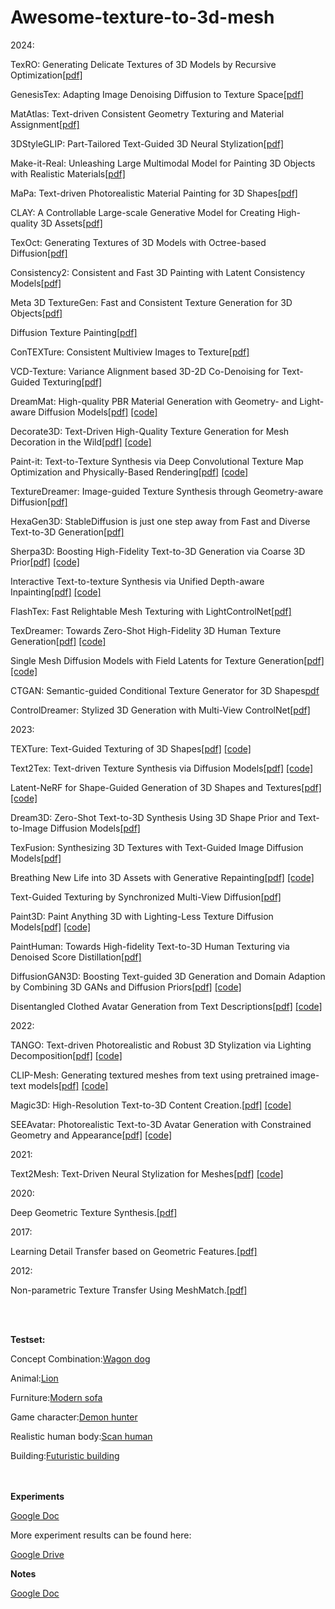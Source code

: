 # Awesome-texture-to-3d-mesh

2024:

TexRO: Generating Delicate Textures of 3D Models by Recursive Optimization[[pdf]](https://arxiv.org/pdf/2403.15009)

GenesisTex: Adapting Image Denoising Diffusion to Texture Space[[pdf]](https://openaccess.thecvf.com/content/CVPR2024/papers/Gao_GenesisTex_Adapting_Image_Denoising_Diffusion_to_Texture_Space_CVPR_2024_paper.pdf)

MatAtlas: Text-driven Consistent Geometry Texturing and Material Assignment[[pdf]](https://arxiv.org/pdf/2404.02899)

3DStyleGLIP: Part-Tailored Text-Guided 3D Neural Stylization[[pdf]](https://arxiv.org/pdf/2404.02634)

Make-it-Real: Unleashing Large Multimodal Model for Painting 3D Objects with Realistic Materials[[pdf]](https://arxiv.org/pdf/2404.16829)

MaPa: Text-driven Photorealistic Material Painting for 3D Shapes[[pdf]](https://dl.acm.org/doi/fullHtml/10.1145/3641519.3657504?casa_token=3kQzkSGt4PQAAAAA:ScO-bayLy6bzzCvrZGAjeZ4fdjAl1Hq9eueazu_RNxBIIkSwc8Lv4m3ag2_cPIhJVqMWVe4CEQo)

CLAY: A Controllable Large-scale Generative Model for Creating High-quality 3D Assets[[pdf]](https://dl.acm.org/doi/pdf/10.1145/3658146)

TexOct: Generating Textures of 3D Models with Octree-based Diffusion[[pdf]](https://openaccess.thecvf.com/content/CVPR2024/papers/Liu_TexOct_Generating_Textures_of_3D_Models_with_Octree-based_Diffusion_CVPR_2024_paper.pdf)

Consistency2: Consistent and Fast 3D Painting with Latent Consistency Models[[pdf]](https://arxiv.org/pdf/2406.11202)

Meta 3D TextureGen: Fast and Consistent Texture Generation for 3D Objects[[pdf]](https://arxiv.org/pdf/2407.02430)

Diffusion Texture Painting[[pdf]](https://dl.acm.org/doi/fullHtml/10.1145/3641519.3657458)

ConTEXTure: Consistent Multiview Images to Texture[[pdf]](https://arxiv.org/pdf/2407.10558)

VCD-Texture: Variance Alignment based 3D-2D Co-Denoising for Text-Guided Texturing[[pdf]](https://arxiv.org/pdf/2407.04461)

DreamMat: High-quality PBR Material Generation with Geometry- and Light-aware Diffusion Models[[pdf]](https://arxiv.org/pdf/2405.17176)
[[code]](https://github.com/zzzyuqing/DreamMat)


Decorate3D: Text-Driven High-Quality Texture Generation for Mesh Decoration in the Wild[[pdf]](https://decorate3d.github.io/Decorate3D/static/Decorate3D.pdf)
[[code]](https://github.com/Decorate3D/Decorate3D)

Paint-it: Text-to-Texture Synthesis via Deep Convolutional Texture Map Optimization and Physically-Based Rendering[[pdf]](https://kim-youwang.github.io/media/paint-it/paint-it.pdf)
[[code]](https://github.com/postech-ami/paint-it)

TextureDreamer: Image-guided Texture Synthesis through Geometry-aware Diffusion[[pdf]](https://arxiv.org/pdf/2401.09416.pdf)

HexaGen3D: StableDiffusion is just one step away from Fast and Diverse Text-to-3D Generation[[pdf]](https://arxiv.org/pdf/2401.07727.pdf)

Sherpa3D: Boosting High-Fidelity Text-to-3D Generation via Coarse 3D Prior[[pdf]](https://liuff19.github.io/Sherpa3D/static/pdfs/Sherpa3D_paper.pdf)
[[code]](https://github.com/liuff19/Sherpa3D)

Interactive Text-to-texture Synthesis via Unified Depth-aware Inpainting[[pdf]](https://arxiv.org/pdf/2403.11878.pdf)
[[code]](https://github.com/ashawkey/InTeX)

FlashTex: Fast Relightable Mesh Texturing with LightControlNet[[pdf]](https://arxiv.org/pdf/2402.13251.pdf)

TexDreamer: Towards Zero-Shot High-Fidelity 3D Human Texture Generation[[pdf]](https://arxiv.org/pdf/2403.12906.pdf)
[[code]](https://github.com/ggxxii/texdreamer)

Single Mesh Diffusion Models with Field Latents for Texture Generation[[pdf]](https://arxiv.org/pdf/2312.09250.pdf)
[[code]](https://github.com/google-research/google-research/tree/master/mesh_diffusion)

CTGAN: Semantic-guided Conditional Texture Generator for 3D Shapes[pdf](https://arxiv.org/pdf/2402.05728.pdf)

ControlDreamer: Stylized 3D Generation with Multi-View ControlNet[[pdf]](https://arxiv.org/pdf/2312.01129.pdf)

2023:

TEXTure: Text-Guided Texturing of 3D Shapes[[pdf]](https://arxiv.org/abs/2302.01721)
[[code]](https://github.com/TEXTurePaper/TEXTurePaper)

Text2Tex: Text-driven Texture Synthesis via Diffusion Models[[pdf]](https://arxiv.org/abs/2303.11396)
[[code]](https://github.com/daveredrum/Text2Tex)

Latent-NeRF for Shape-Guided Generation of 3D Shapes and Textures[[pdf]](https://arxiv.org/abs/2211.07600)
[[code]](https://github.com/eladrich/latent-nerf)

Dream3D: Zero-Shot Text-to-3D Synthesis Using 3D Shape Prior and Text-to-Image Diffusion Models[[pdf]](https://arxiv.org/abs/2212.14704)

TexFusion: Synthesizing 3D Textures with Text-Guided Image Diffusion Models[[pdf]](https://openaccess.thecvf.com/content/ICCV2023/papers/Cao_TexFusion_Synthesizing_3D_Textures_with_Text-Guided_Image_Diffusion_Models_ICCV_2023_paper.pdf)

Breathing New Life into 3D Assets with Generative Repainting[[pdf]](https://arxiv.org/pdf/2309.08523.pdf)
[[code]](https://github.com/kongdai123/repainting_3d_assets)

Text-Guided Texturing by Synchronized Multi-View Diffusion[[pdf]](https://arxiv.org/pdf/2311.12891.pdf)

Paint3D: Paint Anything 3D with Lighting-Less Texture Diffusion Models[[pdf]](https://arxiv.org/pdf/2312.13913.pdf)
[[code]](https://github.com/OpenTexture/Paint3D)

PaintHuman: Towards High-fidelity Text-to-3D Human Texturing via Denoised Score Distillation[[pdf]](https://arxiv.org/pdf/2310.09458.pdf)

DiffusionGAN3D: Boosting Text-guided 3D Generation and Domain Adaption by Combining 3D GANs and Diffusion Priors[[pdf]](https://arxiv.org/pdf/2312.16837.pdf)
[[code]](https://github.com/youngLBW/DiffusionGAN3D)

Disentangled Clothed Avatar Generation from Text Descriptions[[pdf]](https://arxiv.org/pdf/2312.05295.pdf)
[[code]](https://github.com/shanemankiw/so-smpl)


2022:

TANGO: Text-driven Photorealistic and Robust 3D Stylization via Lighting Decomposition[[pdf]](https://arxiv.org/abs/2210.11277)
[[code]](https://github.com/Gorilla-Lab-SCUT/tango)

CLIP-Mesh: Generating textured meshes from text using pretrained image-text models[[pdf]](https://arxiv.org/abs/2203.13333)
[[code]](https://github.com/NasirKhalid24/CLIP-Mesh)


Magic3D: High-Resolution Text-to-3D Content Creation.[[pdf]](https://arxiv.org/abs/2211.10440)
[[code]](https://github.com/chinhsuanwu/dreamfusionacc)

SEEAvatar: Photorealistic Text-to-3D Avatar Generation with Constrained Geometry and Appearance[[pdf]](https://arxiv.org/pdf/2312.08889.pdf)
[[code]](https://github.com/yoxu515/SEEAvatar)

2021:

Text2Mesh: Text-Driven Neural Stylization for Meshes[[pdf]](https://arxiv.org/abs/2112.03221)
[[code]](https://github.com/threedle/text2mesh)

2020:

Deep Geometric Texture Synthesis.[[pdf]](https://arxiv.org/pdf/2007.00074.pdf)


2017:

Learning Detail Transfer based on Geometric Features.[[pdf]](https://diglib.eg.org/xmlui/bitstream/handle/10.1111/cgf13132/v36i2pp361-373.pdf?sequence=1&isAllowed=y)

2012:

Non-parametric Texture Transfer Using MeshMatch.[[pdf]](https://danbgoldman.com/misc/meshmatch/meshmatch.pdf)


<br><br>

**Testset:**

Concept Combination:[Wagon dog](https://sketchfab.com/3d-models/wagon-dog-0a4a4bbc0d9b4425aa7dee8b0e50fc4a)

Animal:[Lion](https://sketchfab.com/3d-models/lion-f94d39b60c5846148b63b523c8e85ed4)

Furniture:[Modern sofa](https://sketchfab.com/3d-models/modern-sofa-ac92f6e97eaa43c4ad6cb8f7c65ac43f)

Game character:[Demon hunter](https://sketchfab.com/3d-models/demon-hunter-ff6a14371bc347d9a1526f5e64b29327)

Realistic human body:[Scan human](https://sketchfab.com/3d-models/3d-scan-man-1-ad42febfaeb64aa0992e804acc9e7ccd)

Building:[Futuristic building](https://sketchfab.com/3d-models/futuristic-building-e73f9bb9981d469c8a8ccdc1f168faad)


<br><br>
**Experiments**

[Google Doc](https://docs.google.com/document/d/19jMw7_09a0VxJVR-vOGbm0YV_f9e1ml9o94QcVnDBv8/edit?usp=sharing)

More experiment results can be found here:

[Google Drive](https://drive.google.com/drive/folders/1XU_Zq2GsJjpLUufx5V9bQsUea8RK3raD?usp=sharing)

**Notes**

[Google Doc](https://docs.google.com/document/d/1PzV7qpY6EDzB1clKre63EyOy2BNNGdu7dIuz62p6zds/edit?usp=sharing)



